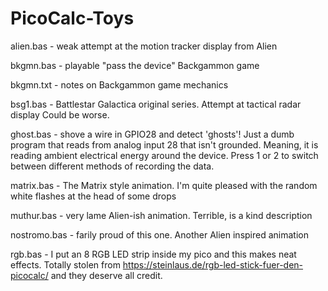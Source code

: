 # PicoCalc-Toys

alien.bas - weak attempt at the motion tracker display from Alien

bkgmn.bas - playable "pass the device" Backgammon game

bkgmn.txt - notes on Backgammon game mechanics

bsg1.bas - Battlestar Galactica original series.  Attempt at tactical radar display
Could be worse.

ghost.bas - shove a wire in GPIO28 and detect 'ghosts'!  Just a dumb program that 
reads from analog input 28 that isn't grounded.  Meaning, it is reading ambient 
electrical energy around the device.  Press 1 or 2 to switch between different
methods of recording the data.

matrix.bas - The Matrix style animation.  I'm quite pleased with the random white
flashes at the head of some drops

muthur.bas - very lame Alien-ish animation.  Terrible, is a kind description

nostromo.bas - farily proud of this one.  Another Alien inspired animation

rgb.bas - I put an 8 RGB LED strip inside my pico and this makes neat effects.
Totally stolen from https://steinlaus.de/rgb-led-stick-fuer-den-picocalc/ and 
they deserve all credit.
